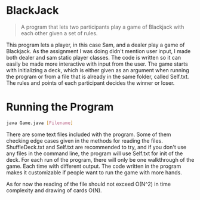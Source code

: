 # BlackJack
> A program that lets two participants play a game of Blackjack with each other
given a set of rules.

This program lets a player, in this case Sam, and a dealer play a game of Blackjack.
As the assignment I was doing didn't mention user input, I made both dealer and sam static player classes. The code is written so it can easily be made more interactive with input from the user.
The game starts with initializing a deck, which is either given as an argument when running the program or from a file that is already in the same folder, called Self.txt.
The rules and points of each participant decides the winner or loser.


# Running the Program
```sh
java Game.java [Filename]
```
There are some text files included with the program. Some of them checking edge cases given in the methods for reading the files. ShuffleDeck.txt and Self.txt are recommended to try, and if you don't use any files in the command line, the program will use Self.txt for init of the deck. For each run of the program, there will only be one walkthrough of the game. Each time with different output. The code written in the program makes it customizable if people want to run the game with more hands.

As for now the reading of the file should not exceed O(N^2) in time complexity and drawing of cards O(N).
